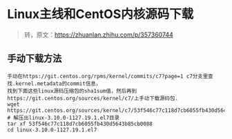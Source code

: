 # Linux主线和CentOS内核源码下载
> 转，原文：https://zhuanlan.zhihu.com/p/357360744
## 手动下载方法
```
手动在https://git.centos.org/rpms/kernel/commits/c7?page=1 c7分支里查找.kernel.metadata的commit信息，
找到下面这些linux源码压缩包的sha1sum值，然后再到https://git.centos.org/sources/kernel/c7/上手动下载源码包.
wget https://git.centos.org/sources/kernel/c7/53f546c77c118d7cb6055fb430d5643b85cb0088
# 解压出linux-3.10.0-1127.19.1.el7目录
tar xf 53f546c77c118d7cb6055fb430d5643b85cb0088
cd linux-3.10.0-1127.19.1.el7
```
